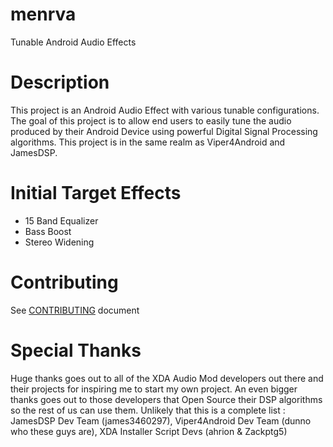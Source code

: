 # menrva
Tunable Android Audio Effects

# Description
This project is an Android Audio Effect with various tunable configurations.  The goal of this project is to allow end users to easily tune the audio produced by their Android Device using powerful Digital Signal Processing algorithms.  This project is in the same realm as Viper4Android and JamesDSP.

# Initial Target Effects
  - 15 Band Equalizer
  - Bass Boost
  - Stereo Widening

# Contributing
See [CONTRIBUTING](CONTRIBUTING.md) document

# Special Thanks
Huge thanks goes out to all of the XDA Audio Mod developers out there and their projects for inspiring me to start my own project.  An even bigger thanks goes out to those developers that Open Source their DSP algorithms so the rest of us can use them.  Unlikely that this is a complete list : JamesDSP Dev Team (james3460297), Viper4Android Dev Team (dunno who these guys are), XDA Installer Script Devs (ahrion & Zackptg5)
